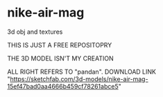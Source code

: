 # nike-air-mag
3d obj and textures

THIS IS JUST A FREE REPOSITOPRY

THE 3D MODEL ISN'T MY CREATION

ALL RIGHT REFERS TO "pandan".
DOWNLOAD LINK "https://sketchfab.com/3d-models/nike-air-mag-15ef47bad0aa4666b459cf78261abce5"
